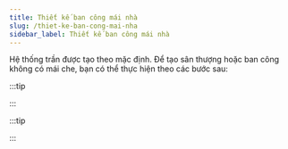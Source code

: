 ```yaml
---
title: Thiết kế ban công mái nhà
slug: /thiet-ke-ban-cong-mai-nha
sidebar_label: Thiết kế ban công mái nhà
---
```


Hệ thống trần được tạo theo mặc định. Để tạo sân thượng hoặc ban công không có mái che, bạn có thể thực hiện theo các bước sau:

:::tip

:::

:::tip

:::